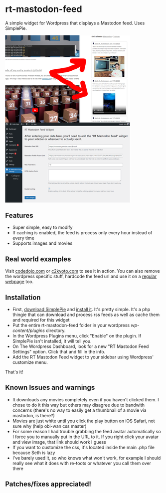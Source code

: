 # rt-mastodon-feed
A simple widget for Wordpress that displays a Mastodon feed. Uses SimplePie.

<a href="github-media/codedojo_example.png"><img align="top" src="github-media/codedojo_example.png" width=400></a>
<a href="github-media/codeojo_settings.png"><img align="top" src="github-media/codeojo_settings.png" width=400></a>

## Features

* Super simple, easy to modify
* If caching is enabled, the feed is process only every hour instead of every time
* Supports images and movies

## Real world examples

Visit [codedojo.com](https://codedojo.com) or [c2kyoto.com](https://c2kyoto.com) to see it in action.  You can also remove the wordpress specific stuff, hardcode the feed url and use it on a [regular webpage](https://rtsoft.com) too.  

## Installation

* First, [download SimplePie](https://simplepie.org/downloads/) and [install it](https://simplepie.org/wiki/setup/setup).  It's pretty simple.  It's a php thingie that can download and process rss feeds as well as cache them and required for this widget
* Put the entire rt-mastodon-feed folder in your wordpress *wp-content/plugins* directory.
* In the Wordpress Plugins menu, click "Enable" on the plugin.  If SimplePie isn't installed, it will tell you.
* On The Wordpress Dashboard, look for a new "RT Mastodon Feed Settings" option.  Click that and fill in the info.
* Add the RT Mastodon Feed widget to your sidebar using Wordpress' customize menu.

That's it!

## Known Issues and warnings

- It downloads any movies completely even if you haven't clicked them.  I chose to do it this way but others may disagree due to bandwith concerns (there's no way to easily get a thumbnail of a movie via mastodon, is there?)
- Movies are just white until you click the play button on iOS Safari, not sure why (help obi-wan css master)
- For some reason I had trouble grabbing the feed avatar automatically so I force you to manually put in the URL to it.  If you right click your avatar and view image, that link should work I guess
- If you want to customize the css, it's located inside the main .php file because Seth is lazy
- I've barely used it, so who knows what won't work, for example I should really see what it does with re-toots or whatever you call them over there

## Patches/fixes appreciated!
